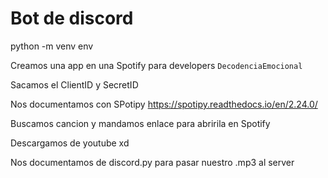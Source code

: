 # Bot de discord

python -m venv env

Creamos una app en una Spotify para developers
`DecodenciaEmocional`

Sacamos el ClientID y SecretID

Nos documentamos con SPotipy
https://spotipy.readthedocs.io/en/2.24.0/ 

Buscamos cancion y mandamos enlace para abririla en Spotify

Descargamos de youtube xd

Nos documentamos de discord.py para pasar nuestro .mp3 al server
